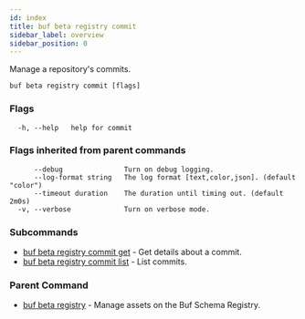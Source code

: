 ```yaml
---
id: index
title: buf beta registry commit
sidebar_label: overview
sidebar_position: 0
---
```

Manage a repository's commits.

```
buf beta registry commit [flags]
```

### Flags

```
  -h, --help   help for commit
```

### Flags inherited from parent commands

```
      --debug               Turn on debug logging.
      --log-format string   The log format [text,color,json]. (default "color")
      --timeout duration    The duration until timing out. (default 2m0s)
  -v, --verbose             Turn on verbose mode.
```

### Subcommands

* [buf beta registry commit get](get)	 - Get details about a commit.
* [buf beta registry commit list](list)	 - List commits.

### Parent Command

* [buf beta registry](../index)	 - Manage assets on the Buf Schema Registry.
